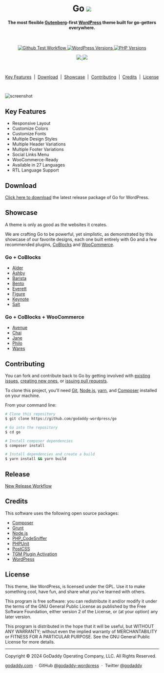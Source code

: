 <h1 align="center">Go <a href="https://github.com/godaddy-wordpress/go/releases/latest/"><img src="https://img.shields.io/static/v1?goVersion=&message=v1.8.18&label=&color=999&style=flat-square"></a></h1>

<h4 align="center">The most flexible <a href="https://github.com/wordpress/gutenberg" target="_blank">Gutenberg</a>-first <a href="https://wordpress.org" target="_blank">WordPress</a> theme built for go-getters everywhere.</h4>

<br>

<p align="center">
	<a href="https://github.com/godaddy-wordpress/go/actions/workflows/run-tests.yml" target="_blank">
		<img src="https://github.com/godaddy-wordpress/go/actions/workflows/run-tests.yml/badge.svg" alt="Github Test Workflow">
	</a>
	<a href="https://wordpress.org/" target="_blank">
		<img src="https://img.shields.io/static/v1?label=&message=5.0+-+6.7&color=blue&style=flat-square&logo=wordpress&logoColor=white" alt="WordPress Versions">
	</a>
	<a href="https://www.php.net/" target="_blank">
		<img src="https://img.shields.io/static/v1?label=&message=7.4+-+8.3&color=777bb4&style=flat-square&logo=php&logoColor=white" alt="PHP Versions">
	</a>
</p>
<p align="center">
	<a href="https://codeclimate.com/github/godaddy-wordpress/go/maintainability">
		<img src="https://api.codeclimate.com/v1/badges/f5688f0e960e67996dd6/maintainability" />
	</a>
	<a href="https://codeclimate.com/github/godaddy-wordpress/go/test_coverage">
		<img src="https://api.codeclimate.com/v1/badges/f5688f0e960e67996dd6/test_coverage" />
	</a>
</p>
<br>

<p align="center">
	<a href="#key-features">Key Features</a>
	&nbsp;|&nbsp;
	<a href="#download">Download</a>
	&nbsp;|&nbsp;
	<a href="#showcase">Showcase</a>
	&nbsp;|&nbsp;
	<a href="#contributing">Contributing</a>
	&nbsp;|&nbsp;
	<a href="#credits">Credits</a>
	&nbsp;|&nbsp;
	<a href="#license">License</a>
</p>

<br>

![screenshot](https://raw.githubusercontent.com/godaddy-wordpress/go/master/.github/showcase.gif)

## Key Features

* Responsive Layout
* Customize Colors
* Customize Fonts
* Multiple Design Styles
* Multiple Header Variations
* Multiple Footer Variations
* Social Links Menu
* WooCommerce-Ready
* Available in 27 Languages
* RTL Language Support

## Download

[Click here to download](https://github.com/godaddy-wordpress/go/releases/latest/download/go.zip) the latest release package of Go for WordPress.

## Showcase

A theme is only as good as the websites it creates.

We are crafting Go to be powerful, yet simplistic, as demonstrated by this showcase of our favorite designs, each one built entirely with Go and a few recommended plugins, [CoBlocks](https://wordpress.org/plugins/coblocks/) and [WooCommerce](https://wordpress.org/plugins/woocommerce/).

### Go + CoBlocks

* [Alder](https://wpnux.godaddy.com/v2/?template=alder)
* [Ashby](https://wpnux.godaddy.com/v2/?template=ashby)
* [Barista](https://wpnux.godaddy.com/v2/?template=barista)
* [Bento](https://wpnux.godaddy.com/v2/?template=bento)
* [Everett](https://wpnux.godaddy.com/v2/?template=everett)
* [Figure](https://wpnux.godaddy.com/v2/?template=figure)
* [Keynote](https://wpnux.godaddy.com/v2/?template=keynote)
* [Salt](https://wpnux.godaddy.com/v2/?template=salt)

### Go + CoBlocks + WooCommerce

* [Avenue](https://wpnux.godaddy.com/v2/?template=avenue)
* [Chai](https://wpnux.godaddy.com/v2/?template=chai)
* [Jane](https://wpnux.godaddy.com/v2/?template=jane)
* [Philo](https://wpnux.godaddy.com/v2/?template=philo)
* [Wares](https://wpnux.godaddy.com/v2/?template=wares)

## Contributing

You can fork and contribute back to Go by getting involved with [existing issues](https://github.com/godaddy-wordpress/go/issues), [creating new ones](https://github.com/godaddy-wordpress/go/issues/new/choose), or [issuing pull requests](https://github.com/godaddy-wordpress/go/compare).

To clone this project, you'll need [Git](https://git-scm.com), [Node.js](https://nodejs.org/en/download/), [yarn](https://yarnpkg.com/), and [Composer](https://getcomposer.org) installed on your machine.

From your command line:

```bash
# Clone this repository
$ git clone https://github.com/godaddy-wordpress/go

# Go into the repository
$ cd go

# Install composer dependencies
$ composer install

# Install dependencies and create a build
$ yarn install && yarn build
```

## Release
[New Release Workflow](.github/RELEASE.md)

## Credits

This software uses the following open source packages:

- [Composer](https://getcomposer.org/)
- [Grunt](https://gruntjs.com/)
- [Node.js](https://nodejs.org/)
- [PHP_CodeSniffer](https://github.com/squizlabs/PHP_CodeSniffer)
- [PHPUnit](https://phpunit.de/)
- [PostCSS](https://postcss.org/)
- [TGM Plugin Activation](http://tgmpluginactivation.com/)
- [WordPress](https://wordpress.org/)

## License

This theme, like WordPress, is licensed under the GPL. Use it to make something cool, have fun, and share what you've learned with others.

This program is free software: you can redistribute it and/or modify it under the terms of the GNU General Public License as published by the Free Software Foundation, either version 2 of the License, or (at your option) any later version.

This program is distributed in the hope that it will be useful, but WITHOUT ANY WARRANTY; without even the implied warranty of MERCHANTABILITY or FITNESS FOR A PARTICULAR PURPOSE. See the GNU General Public License for more details.

---

Copyright © 2024 GoDaddy Operating Company, LLC. All Rights Reserved.

[godaddy.com](https://www.godaddy.com) &nbsp;&middot;&nbsp;
GitHub [@godaddy-wordpress](https://github.com/godaddy-wordpress) &nbsp;&middot;&nbsp;
Twitter [@godaddy](https://twitter.com/godaddy)
